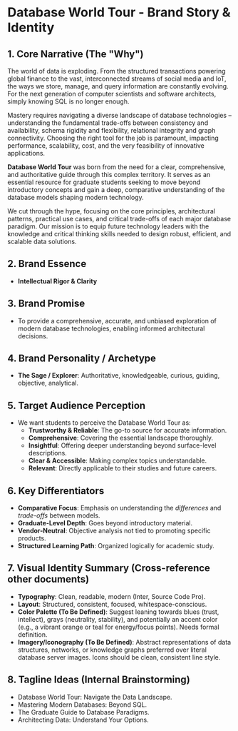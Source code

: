 # Database World Tour - Brand Story & Identity

## 1. Core Narrative (The "Why")

The world of data is exploding. From the structured transactions powering global finance to the vast, interconnected streams of social media and IoT, the ways we store, manage, and query information are constantly evolving. For the next generation of computer scientists and software architects, simply knowing SQL is no longer enough.

Mastery requires navigating a diverse landscape of database technologies – understanding the fundamental trade-offs between consistency and availability, schema rigidity and flexibility, relational integrity and graph connectivity. Choosing the right tool for the job is paramount, impacting performance, scalability, cost, and the very feasibility of innovative applications.

**Database World Tour** was born from the need for a clear, comprehensive, and authoritative guide through this complex territory. It serves as an essential resource for graduate students seeking to move beyond introductory concepts and gain a deep, comparative understanding of the database models shaping modern technology.

We cut through the hype, focusing on the core principles, architectural patterns, practical use cases, and critical trade-offs of each major database paradigm. Our mission is to equip future technology leaders with the knowledge and critical thinking skills needed to design robust, efficient, and scalable data solutions.

## 2. Brand Essence

*   **Intellectual Rigor & Clarity**

## 3. Brand Promise

*   To provide a comprehensive, accurate, and unbiased exploration of modern database technologies, enabling informed architectural decisions.

## 4. Brand Personality / Archetype

*   **The Sage / Explorer**: Authoritative, knowledgeable, curious, guiding, objective, analytical.

## 5. Target Audience Perception

*   We want students to perceive the Database World Tour as:
    *   **Trustworthy & Reliable**: The go-to source for accurate information.
    *   **Comprehensive**: Covering the essential landscape thoroughly.
    *   **Insightful**: Offering deeper understanding beyond surface-level descriptions.
    *   **Clear & Accessible**: Making complex topics understandable.
    *   **Relevant**: Directly applicable to their studies and future careers.

## 6. Key Differentiators

*   **Comparative Focus**: Emphasis on understanding the *differences* and *trade-offs* between models.
*   **Graduate-Level Depth**: Goes beyond introductory material.
*   **Vendor-Neutral**: Objective analysis not tied to promoting specific products.
*   **Structured Learning Path**: Organized logically for academic study.

## 7. Visual Identity Summary (Cross-reference other documents)

*   **Typography**: Clean, readable, modern (Inter, Source Code Pro).
*   **Layout**: Structured, consistent, focused, whitespace-conscious.
*   **Color Palette (To Be Defined)**: Suggest leaning towards blues (trust, intellect), grays (neutrality, stability), and potentially an accent color (e.g., a vibrant orange or teal for energy/focus points). Needs formal definition.
*   **Imagery/Iconography (To Be Defined)**: Abstract representations of data structures, networks, or knowledge graphs preferred over literal database server images. Icons should be clean, consistent line style.

## 8. Tagline Ideas (Internal Brainstorming)

*   Database World Tour: Navigate the Data Landscape.
*   Mastering Modern Databases: Beyond SQL.
*   The Graduate Guide to Database Paradigms.
*   Architecting Data: Understand Your Options.
